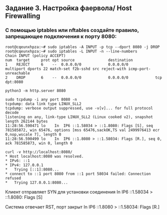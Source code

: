 ## Задание 3. Настройка фаервола/ Host Firewalling 

### С помощью iptables или nftables создайте правило, запрещающее подключения к порту 8080:
```
root@cqeunxhpza:~# sudo iptables -A INPUT -p tcp --dport 8080 -j DROP
root@cqeunxhpza:~# sudo iptables -L INPUT -n --line-numbers
Chain INPUT (policy ACCEPT)
num  target     prot opt source               destination         
1    REJECT     6    --  0.0.0.0/0            0.0.0.0/0            multiport dports 22 match-set f2b-sshd src reject-with icmp-port-unreachable
2    DROP       6    --  0.0.0.0/0            0.0.0.0/0            tcp dpt:8080
```

```
python3 -m http.server 8080

sudo tcpdump -i any port 8080 -n
tcpdump: data link type LINUX_SLL2
tcpdump: verbose output suppressed, use -v[v]... for full protocol decode
listening on any, link-type LINUX_SLL2 (Linux cooked v2), snapshot length 262144 bytes
11:28:56.590471 lo    In  IP6 ::1.58034 > ::1.8080: Flags [S], seq 781585872, win 65476, options [mss 65476,sackOK,TS val 2499976413 ecr 0,nop,wscale 7], length 0
11:28:56.590499 lo    In  IP6 ::1.8080 > ::1.58034: Flags [R.], seq 0, ack 781585873, win 0, length 0

curl -v http://localhost:8080/
* Host localhost:8080 was resolved.
* IPv6: ::1
* IPv4: 127.0.0.1
*   Trying [::1]:8080...
* connect to ::1 port 8080 from ::1 port 58034 failed: Connection refused
*   Trying 127.0.0.1:8080...
```

Клиент отправляет SYN для установки соединения
In  IP6 ::1.58034 > ::1.8080: Flags [S]

Система отвечает RST, порт закрыт
In  IP6 ::1.8080 > ::1.58034: Flags [R.]